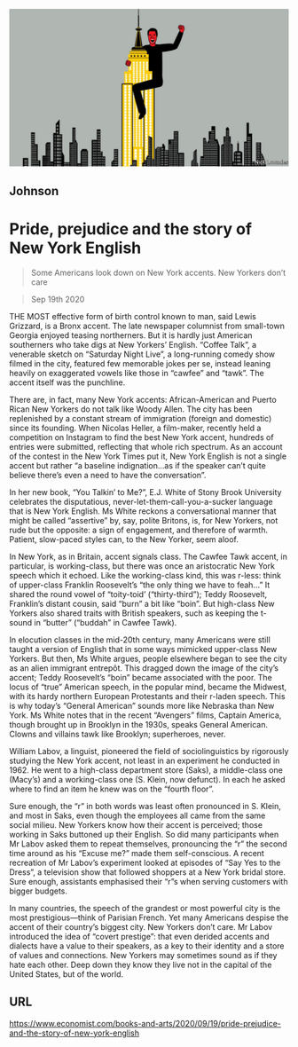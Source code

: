 ![](./images/20200919_BKD001_0.jpg)

## Johnson

# Pride, prejudice and the story of New York English

> Some Americans look down on New York accents. New Yorkers don’t care

> Sep 19th 2020

THE MOST effective form of birth control known to man, said Lewis Grizzard, is a Bronx accent. The late newspaper columnist from small-town Georgia enjoyed teasing northerners. But it is hardly just American southerners who take digs at New Yorkers’ English. “Coffee Talk”, a venerable sketch on “Saturday Night Live”, a long-running comedy show filmed in the city, featured few memorable jokes per se, instead leaning heavily on exaggerated vowels like those in “cawfee” and “tawk”. The accent itself was the punchline.

There are, in fact, many New York accents: African-American and Puerto Rican New Yorkers do not talk like Woody Allen. The city has been replenished by a constant stream of immigration (foreign and domestic) since its founding. When Nicolas Heller, a film-maker, recently held a competition on Instagram to find the best New York accent, hundreds of entries were submitted, reflecting that whole rich spectrum. As an account of the contest in the New York Times put it, New York English is not a single accent but rather “a baseline indignation…as if the speaker can’t quite believe there’s even a need to have the conversation”.

In her new book, “You Talkin’ to Me?”, E.J. White of Stony Brook University celebrates the disputatious, never-let-them-call-you-a-sucker language that is New York English. Ms White reckons a conversational manner that might be called “assertive” by, say, polite Britons, is, for New Yorkers, not rude but the opposite: a sign of engagement, and therefore of warmth. Patient, slow-paced styles can, to the New Yorker, seem aloof.

In New York, as in Britain, accent signals class. The Cawfee Tawk accent, in particular, is working-class, but there was once an aristocratic New York speech which it echoed. Like the working-class kind, this was r-less: think of upper-class Franklin Roosevelt’s “the only thing we have to feah…” It shared the round vowel of “toity-toid’ (“thirty-third”); Teddy Roosevelt, Franklin’s distant cousin, said “burn” a bit like “boin”. But high-class New Yorkers also shared traits with British speakers, such as keeping the t-sound in “butter” (“buddah” in Cawfee Tawk).

In elocution classes in the mid-20th century, many Americans were still taught a version of English that in some ways mimicked upper-class New Yorkers. But then, Ms White argues, people elsewhere began to see the city as an alien immigrant entrepôt. This dragged down the image of the city’s accent; Teddy Roosevelt’s “boin” became associated with the poor. The locus of “true” American speech, in the popular mind, became the Midwest, with its hardy northern European Protestants and their r-laden speech. This is why today’s “General American” sounds more like Nebraska than New York. Ms White notes that in the recent “Avengers” films, Captain America, though brought up in Brooklyn in the 1930s, speaks General American. Clowns and villains tawk like Brooklyn; superheroes, never.

William Labov, a linguist, pioneered the field of sociolinguistics by rigorously studying the New York accent, not least in an experiment he conducted in 1962. He went to a high-class department store (Saks), a middle-class one (Macy’s) and a working-class one (S. Klein, now defunct). In each he asked where to find an item he knew was on the “fourth floor”.

Sure enough, the “r” in both words was least often pronounced in S. Klein, and most in Saks, even though the employees all came from the same social milieu. New Yorkers know how their accent is perceived; those working in Saks buttoned up their English. So did many participants when Mr Labov asked them to repeat themselves, pronouncing the “r” the second time around as his “Excuse me?” made them self-conscious. A recent recreation of Mr Labov’s experiment looked at episodes of “Say Yes to the Dress”, a television show that followed shoppers at a New York bridal store. Sure enough, assistants emphasised their “r”s when serving customers with bigger budgets.

In many countries, the speech of the grandest or most powerful city is the most prestigious—think of Parisian French. Yet many Americans despise the accent of their country’s biggest city. New Yorkers don’t care. Mr Labov introduced the idea of “covert prestige”: that even derided accents and dialects have a value to their speakers, as a key to their identity and a store of values and connections. New Yorkers may sometimes sound as if they hate each other. Deep down they know they live not in the capital of the United States, but of the world.

## URL

https://www.economist.com/books-and-arts/2020/09/19/pride-prejudice-and-the-story-of-new-york-english
